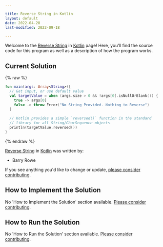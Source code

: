 ```yaml
---

title: Reverse String in Kotlin
layout: default
date: 2022-04-28
last-modified: 2022-09-18

---
```


Welcome to the [Reverse String](https://sampleprograms.io/projects/reverse-string) in [Kotlin](https://sampleprograms.io/languages/kotlin) page! Here, you'll find the source code for this program as well as a description of how the program works.

## Current Solution

{% raw %}

```kotlin
fun main(args: Array<String>){
  // Get input, or use default value
  val targetValue = when (args.size > 0 && !args[0].isNullOrBlank()) {
    true -> args[0]
    false -> throw Error("No String Provided. Nothing to Reverse")
  }  
  
  // Kotlin provides a simple `reversed()` function in the standard
  // library for all String/CharSequence objects
  println(targetValue.reversed())
}
```

{% endraw %}

[Reverse String](https://sampleprograms.io/projects/reverse-string) in [Kotlin](https://sampleprograms.io/languages/kotlin) was written by:

- Barry Rowe

If you see anything you'd like to change or update, [please consider contributing](https://github.com/TheRenegadeCoder/sample-programs).

## How to Implement the Solution

No 'How to Implement the Solution' section available. [Please consider contributing](https://github.com/TheRenegadeCoder/sample-programs-website).

## How to Run the Solution

No 'How to Run the Solution' section available. [Please consider contributing](https://github.com/TheRenegadeCoder/sample-programs-website).